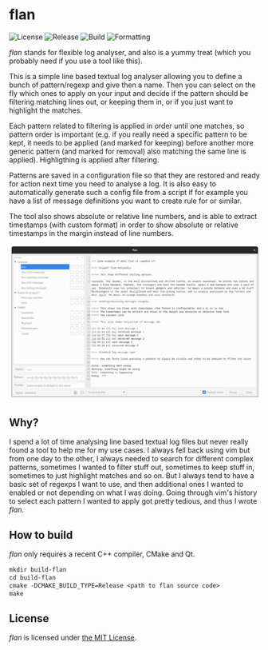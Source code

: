 # flan

![License](https://img.shields.io/github/license/delaitre/flan)
![Release](https://img.shields.io/github/v/release/delaitre/flan?sort=semver)
![Build](https://img.shields.io/github/workflow/status/delaitre/flan/CMake?logo=GitHub&label=build)
![Formatting](https://img.shields.io/github/workflow/status/delaitre/flan/clang-format?logo=GitHub&label=format)

*flan* stands for flexible log analyser, and also is a yummy treat (which you probably need if you use a tool like this).

This is a simple line based textual log analyser allowing you to define a bunch of pattern/regexp and give then a name. Then you can select on the fly which ones to apply on your input and decide if the pattern should be filtering matching lines out, or keeping them in, or if you just want to highlight the matches.

Each pattern related to filtering is applied in order until one matches, so pattern order is important (e.g. if you really need a specific pattern to be kept, it needs to be applied (and marked for keeping) before another more generic pattern (and marked for removal) also matching the same line is applied). Highligthing is applied after filtering.

Patterns are saved in a configuration file so that they are restored and ready for action next time you need to analyse a log. It is also easy to automatically generate such a config file from a script if for example you have a list of message definitions you want to create rule for or similar.

The tool also shows absolute or relative line numbers, and is able to extract timestamps (with custom format) in order to show absolute or relative timestamps in the margin instead of line numbers.

![Preview of flan usage](./flan_preview.gif "Preview of flan usage")

## Why?

I spend a lot of time analysing line based textual log files but never really found a tool to help me for my use cases. I always fell back using vim but from one day to the other, I always needed to search for different complex patterns, sometimes I wanted to filter stuff out, sometimes to keep stuff in, sometimes to just highlight matches and so on. But I always tend to have a basic set of regexps I want to use, and then additional ones I wanted to enabled or not depending on what I was doing. Going through vim's history to select each pattern I wanted to apply got pretty tedious, and thus I wrote *flan*.

## How to build

*flan* only requires a recent C++ compiler, CMake and Qt.

```
mkdir build-flan
cd build-flan
cmake -DCMAKE_BUILD_TYPE=Release <path to flan source code>
make
```

## License

*flan* is licensed under [the MIT License](LICENSE).
